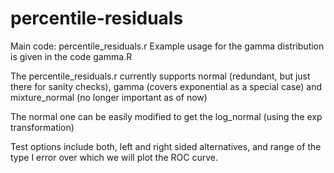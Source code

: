 # percentile-residuals

Main code: percentile_residuals.r
Example usage for the gamma distribution is given in the code gamma.R

The percentile_residuals.r currently supports normal (redundant, but just there for sanity checks), gamma (covers exponential as a special case) and mixture_normal (no longer important as of now)

The normal one can be easily modified to get the log_normal (using the exp transformation)

Test options include both, left and right sided alternatives, and range of the type I error over which we will plot the ROC curve. 
